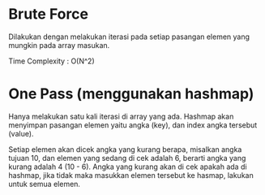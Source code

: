 # Brute Force

Dilakukan dengan melakukan iterasi pada setiap pasangan elemen yang mungkin pada array masukan.

Time Complexity : O(N^2)

# One Pass (menggunakan hashmap)

Hanya melakukan satu kali iterasi di array yang ada. Hashmap akan menyimpan pasangan elemen yaitu angka (key), dan index angka tersebut (value).

Setiap elemen akan dicek angka yang kurang berapa, misalkan angka tujuan 10, dan elemen yang sedang di cek adalah 6, berarti angka yang kurang adalah 4 (10 - 6). Angka yang kurang akan di cek apakah ada di hashmap, jika tidak maka masukkan elemen tersebut ke hasmap, lakukan untuk semua elemen.
